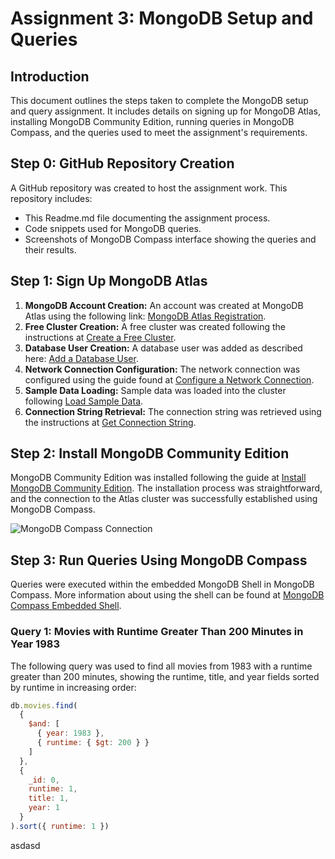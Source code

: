 # Assignment 3: MongoDB Setup and Queries

## Introduction
This document outlines the steps taken to complete the MongoDB setup and query assignment. It includes details on signing up for MongoDB Atlas, installing MongoDB Community Edition, running queries in MongoDB Compass, and the queries used to meet the assignment's requirements.

## Step 0: GitHub Repository Creation
A GitHub repository was created to host the assignment work. This repository includes:
- This Readme.md file documenting the assignment process.
- Code snippets used for MongoDB queries.
- Screenshots of MongoDB Compass interface showing the queries and their results.

## Step 1: Sign Up MongoDB Atlas
1. **MongoDB Account Creation:** An account was created at MongoDB Atlas using the following link: [MongoDB Atlas Registration](https://www.mongodb.com/cloud/atlas/register).
2. **Free Cluster Creation:** A free cluster was created following the instructions at [Create a Free Cluster](https://www.mongodb.com/docs/guides/atlas/cluster/).
3. **Database User Creation:** A database user was added as described here: [Add a Database User](https://www.mongodb.com/docs/guides/atlas/db-user/).
4. **Network Connection Configuration:** The network connection was configured using the guide found at [Configure a Network Connection](https://www.mongodb.com/docs/guides/atlas/network-connections/).
5. **Sample Data Loading:** Sample data was loaded into the cluster following [Load Sample Data](https://www.mongodb.com/docs/guides/atlas/sample-data/).
6. **Connection String Retrieval:** The connection string was retrieved using the instructions at [Get Connection String](https://www.mongodb.com/docs/guides/atlas/connection-string/).

## Step 2: Install MongoDB Community Edition
MongoDB Community Edition was installed following the guide at [Install MongoDB Community Edition](https://www.mongodb.com/docs/manual/administration/install-community/). The installation process was straightforward, and the connection to the Atlas cluster was successfully established using MongoDB Compass.

![MongoDB Compass Connection](path/to/your/screenshot.png)

## Step 3: Run Queries Using MongoDB Compass
Queries were executed within the embedded MongoDB Shell in MongoDB Compass. More information about using the shell can be found at [MongoDB Compass Embedded Shell](https://www.mongodb.com/docs/compass/current/embedded-shell/).

### Query 1: Movies with Runtime Greater Than 200 Minutes in Year 1983
The following query was used to find all movies from 1983 with a runtime greater than 200 minutes, showing the runtime, title, and year fields sorted by runtime in increasing order:

```javascript
db.movies.find(
  {
    $and: [
      { year: 1983 },
      { runtime: { $gt: 200 } }
    ]
  },
  {
    _id: 0,
    runtime: 1,
    title: 1,
    year: 1
  }
).sort({ runtime: 1 })
```
asdasd
